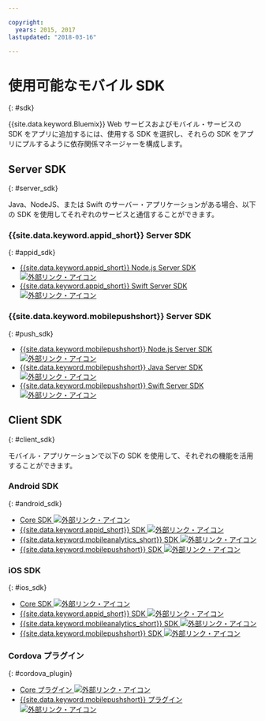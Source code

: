 ```yaml
---

copyright:
  years: 2015, 2017
lastupdated: "2018-03-16"

---
```

# 使用可能なモバイル SDK
{: #sdk}

{{site.data.keyword.Bluemix}} Web サービスおよびモバイル・サービスの SDK をアプリに追加するには、使用する SDK を選択し、それらの SDK をアプリにプルするように依存関係マネージャーを構成します。


## Server SDK
{: #server_sdk}

Java、NodeJS、または Swift のサーバー・アプリケーションがある場合、以下の SDK を使用してそれぞれのサービスと通信することができます。


### {{site.data.keyword.appid_short}} Server SDK
{: #appid_sdk}

- [{{site.data.keyword.appid_short}} Node.js Server SDK ![外部リンク・アイコン](../../icons/launch-glyph.svg "外部リンク・アイコン")](https://github.com/ibm-cloud-security/appid-serversdk-nodejs)
- [{{site.data.keyword.appid_short}} Swift Server SDK ![外部リンク・アイコン](../../icons/launch-glyph.svg "外部リンク・アイコン")](https://github.com/ibm-cloud-security/appid-serversdk-swift)

### {{site.data.keyword.mobilepushshort}} Server SDK
{: #push_sdk}

- [{{site.data.keyword.mobilepushshort}} Node.js Server SDK ![外部リンク・アイコン](../../icons/launch-glyph.svg "外部リンク・アイコン")](https://github.com/ibm-bluemix-mobile-services/bms-pushnotifications-serversdk-nodejs)
- [{{site.data.keyword.mobilepushshort}} Java Server SDK ![外部リンク・アイコン](../../icons/launch-glyph.svg "外部リンク・アイコン")](https://github.com/ibm-bluemix-mobile-services/bms-pushnotifications-serversdk-java)
- [{{site.data.keyword.mobilepushshort}} Swift Server SDK ![外部リンク・アイコン](../../icons/launch-glyph.svg "外部リンク・アイコン")](https://github.com/ibm-bluemix-mobile-services/bms-pushnotifications-serversdk-swift)


## Client SDK
{: #client_sdk}

モバイル・アプリケーションで以下の SDK を使用して、それぞれの機能を活用することができます。


### Android SDK
{: #android_sdk}

- [Core SDK ![外部リンク・アイコン](../../icons/launch-glyph.svg "外部リンク・アイコン")](https://github.com/ibm-bluemix-mobile-services/bms-clientsdk-android-core)
- [{{site.data.keyword.appid_short}} SDK ![外部リンク・アイコン](../../icons/launch-glyph.svg "外部リンク・アイコン")](https://github.com/ibm-cloud-security/appid-clientsdk-android)
- [{{site.data.keyword.mobileanalytics_short}} SDK ![外部リンク・アイコン](../../icons/launch-glyph.svg "外部リンク・アイコン")](https://github.com/ibm-bluemix-mobile-services/bms-clientsdk-android-analytics)
- [{{site.data.keyword.mobilepushshort}} SDK ![外部リンク・アイコン](../../icons/launch-glyph.svg "外部リンク・アイコン")](https://github.com/ibm-bluemix-mobile-services/bms-clientsdk-android-push)


### iOS SDK
{: #ios_sdk}

- [Core SDK ![外部リンク・アイコン](../../icons/launch-glyph.svg "外部リンク・アイコン")](https://github.com/ibm-bluemix-mobile-services/bms-clientsdk-swift-core)
- [{{site.data.keyword.appid_short}} SDK ![外部リンク・アイコン](../../icons/launch-glyph.svg "外部リンク・アイコン")](https://github.com/ibm-cloud-security/appid-clientsdk-swift)
- [{{site.data.keyword.mobileanalytics_short}} SDK ![外部リンク・アイコン](../../icons/launch-glyph.svg "外部リンク・アイコン")](https://github.com/ibm-bluemix-mobile-services/bms-clientsdk-swift-analytics)
- [{{site.data.keyword.mobilepushshort}} SDK ![外部リンク・アイコン](../../icons/launch-glyph.svg "外部リンク・アイコン")](https://github.com/ibm-bluemix-mobile-services/bms-clientsdk-swift-push)


### Cordova プラグイン
{: #cordova_plugin}

- [Core プラグイン ![外部リンク・アイコン](../../icons/launch-glyph.svg "外部リンク・アイコン")](https://github.com/ibm-bluemix-mobile-services/bms-clientsdk-cordova-plugin-core)
- [{{site.data.keyword.mobilepushshort}} プラグイン ![外部リンク・アイコン](../../icons/launch-glyph.svg "外部リンク・アイコン")](https://github.com/ibm-bluemix-mobile-services/bms-clientsdk-cordova-plugin-push)


